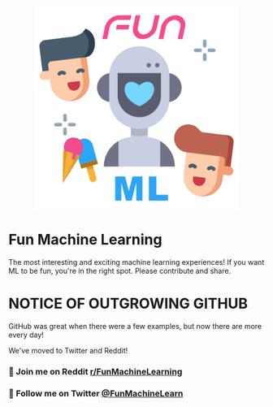 <p align="center">
<img src="./_art/fun.jpg" width="400px" />
</p>

# Fun Machine Learning
The most interesting and exciting machine learning experiences!  If you want ML to be fun, you're in the right spot.  Please contribute and share.

# NOTICE OF OUTGROWING GITHUB
GitHub was great when there were a few examples, but now there are more every day!

We've moved to Twitter and Reddit!
### :star2: Join me on Reddit [r/FunMachineLearning](https://www.reddit.com/r/FunMachineLearning/)
### :star2: Follow me on Twitter [@FunMachineLearn](https://twitter.com/FunMachineLearn)
